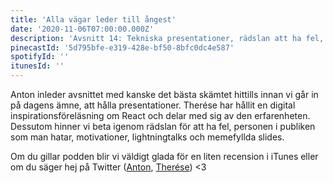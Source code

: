 ```yaml
---
title: 'Alla vägar leder till ångest'
date: '2020-11-06T07:00:00.000Z'
description: 'Avsnitt 14: Tekniska presentationer, rädslan att ha fel, personen i publiken som man hatar och mycket mer.'
pinecastId: '5d795bfe-e319-428e-bf50-8bfc0dc4e587'
spotifyId: ''
itunesId: ''
---
```


Anton inleder avsnittet med kanske det bästa skämtet hittills innan vi går in på dagens ämne, att hålla presentationer. Therése har hållit en digital inspirationsföreläsning om React och delar med sig av den erfarenheten. Dessutom hinner vi beta igenom rädslan för att ha fel, personen i publiken som man hatar, motivationer, lightningtalks och memefyllda slides.

Om du gillar podden blir vi väldigt glada för en liten recension i iTunes eller om du säger hej på Twitter ([Anton](https://twitter.com/Awnton), [Therése](https://twitter.com/tkomstadius)) <3
